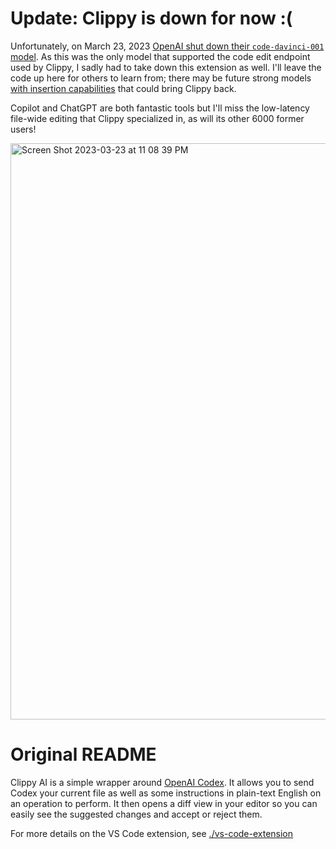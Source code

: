 # Update: Clippy is down for now :(

Unfortunately, on March 23, 2023 [OpenAI shut down their `code-davinci-001` model](https://news.ycombinator.com/item?id=35242069). As this was the only model that supported the code edit endpoint used by Clippy, I sadly had to take down this extension as well. I'll leave the code up here for others to learn from; there may be future strong models [with insertion capabilities](https://huggingface.co/bigcode/santacoder) that could bring Clippy back.

Copilot and ChatGPT are both fantastic tools but I'll miss the low-latency file-wide editing that Clippy specialized in, as will its other 6000 former users!

<img width="922" alt="Screen Shot 2023-03-23 at 11 08 39 PM" src="https://user-images.githubusercontent.com/176426/227442128-69a5f04e-959c-4579-b273-c4b3c84e9ca0.png">


# Original README

Clippy AI is a simple wrapper around [OpenAI Codex](https://openai.com/blog/openai-codex/). It allows you to send Codex your current file as well as some instructions in plain-text English on an operation to perform. It then opens a diff view in your editor so you can easily see the suggested changes and accept or reject them.

For more details on the VS Code extension, see [./vs-code-extension](./vs-code-extension)
